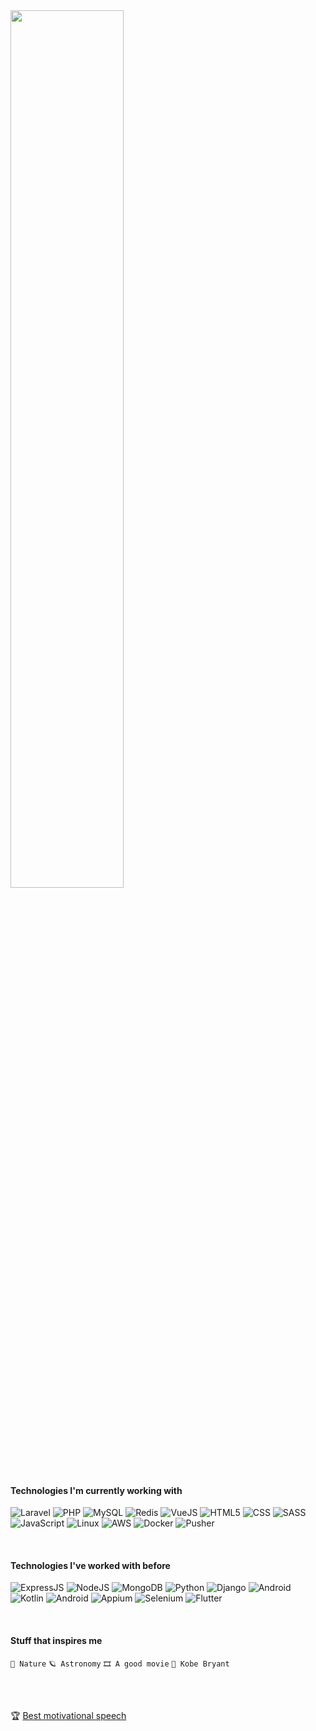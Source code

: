 <img height="60%" width="60%px" src="https://user-images.githubusercontent.com/36684168/199372936-8c2c9fd8-3ecc-4a70-8a98-449c2a485892.png" />

<br />
  
#### Technologies I'm currently working with
![Laravel](https://img.shields.io/badge/-Laravel-000000?style=flat&logo=laravel)
![PHP](https://img.shields.io/badge/-PHP-000000?style=flat&logo=php)
![MySQL](https://img.shields.io/badge/-MySQL-000000?style=flat&logo=MySQL)
![Redis](https://img.shields.io/badge/-Redis-000000?style=flat&logo=Redis)
![VueJS](https://img.shields.io/badge/-Vue.JS-000000?style=flat&logo=vue.js)
![HTML5](https://img.shields.io/badge/-HTML5-000000?style=flat&logo=HTML5)
![CSS](https://img.shields.io/badge/-CSS3-000000?style=flat&logo=css3)
![SASS](https://img.shields.io/badge/-SASS-000000?style=flat&logo=sass)
![JavaScript](https://img.shields.io/badge/-JavaScript-000000?style=flat&logo=javascript)
![Linux](https://img.shields.io/badge/-Linux-000000?style=flat&logo=linux)
![AWS](https://img.shields.io/badge/-AWS-000000?style=flat&logo=amazon)
![Docker](https://img.shields.io/badge/-Docker-000000?style=flat&logo=docker)
![Pusher](https://img.shields.io/badge/-Pusher-000000?style=flat&logo=pusher)

<br />

#### Technologies I've worked with before
![ExpressJS](https://img.shields.io/badge/-ExpressJS-000000?style=flat&logo=express)
![NodeJS](https://img.shields.io/badge/-Node.JS-000000?style=flat&logo=node.js)
![MongoDB](https://img.shields.io/badge/-MongoDB-000000?style=flat&logo=mongodb)
![Python](https://img.shields.io/badge/-Python-000000?style=flat&logo=python)
![Django](https://img.shields.io/badge/-Django-000000?style=flat&logo=django)
![Android](https://img.shields.io/badge/-Native_Android-000000?style=flat&logo=android)
![Kotlin](https://img.shields.io/badge/-Kotlin-000000?style=flat&logo=kotlin)
![Android](https://img.shields.io/badge/-Java-000000?style=flat&logo=coffee)
![Appium](https://img.shields.io/badge/-Appium-000000?style=flat&logo=android)
![Selenium](https://img.shields.io/badge/-Selenium-000000?style=flat&logo=selenium)
![Flutter](https://img.shields.io/badge/-Flutter-000000?style=flat&logo=Flutter)

<br />

#### Stuff that inspires me
`🌴 Nature`
`🪐 Astronomy`
`🎞️ A good movie`
`🏀 Kobe Bryant`
  
<br /> <br />

🏆 [Best motivational speech](https://www.youtube.com/watch?v=dQw4w9WgXcQ)
